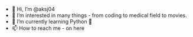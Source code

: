 - 👋 Hi, I’m @aksj04
- 👀 I’m interested in many things - from coding to medical field to movies.
- 🌱 I’m currently learning Python 💞️ 
- 📫 How to reach me - on here

<!---
aksj04/aksj04 is a ✨ special ✨ repository because its `README.md` (this file) appears on your GitHub profile.
You can click the Preview link to take a look at your changes.
--->
